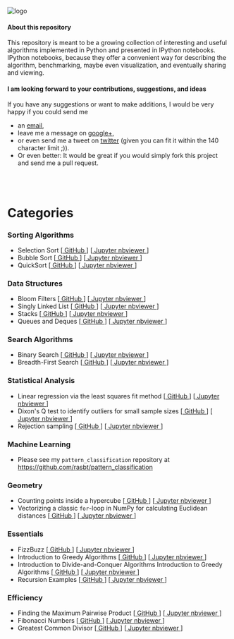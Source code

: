 ![logo](./images/algorithms_logo.png)


#### About this repository

This repository is meant to be a growing collection of interesting and useful algorithms implemented in Python and presented in IPython notebooks. IPython notebooks, because they offer a convenient way for describing the algorithm, benchmarking, maybe even visualization, and eventually sharing and viewing.


#### I am looking forward to your contributions, suggestions, and ideas

If you have any suggestions or want to make additions, I would be very happy if you could send me  
- an [email](mailto:se.raschka@gmail.com),  
- leave me a message on [google+](https://plus.google.com/118404394130788869227/),  
- or even send me a tweet on [twitter](https://twitter.com/rasbt) (given you can fit it within the 140 character limit ;)).  
- Or even better: It would be great if you would simply fork this project and send me a pull request.

<br>
<br>

# Categories

### Sorting Algorithms

- Selection Sort [[ GitHub ](ipython_nbs/sorting/selection_sort.ipynb)] [[ Jupyter nbviewer ](http://nbviewer.ipython.org/github/rasbt/algorithms_in_ipython_notebooks/blob/master/ipython_nbs/sorting/selection_sort.ipynb)]
- Bubble Sort [[ GitHub ](ipython_nbs/sorting/bubble_sort.ipynb)] [[ Jupyter nbviewer ](http://nbviewer.ipython.org/github/rasbt/algorithms_in_ipython_notebooks/blob/master/ipython_nbs/sorting/bubble_sort.ipynb)]
- QuickSort [[ GitHub ](ipython_nbs/sorting/quicksort.ipynb)] [[ Jupyter nbviewer ](http://nbviewer.ipython.org/github/rasbt/algorithms_in_ipython_notebooks/blob/master/ipython_nbs/sorting/quicksort.ipynb)]

### Data Structures

- Bloom Filters [[ GitHub ](ipython_nbs/data-structures/bloom-filter.ipynb)] [[ Jupyter nbviewer ](http://nbviewer.ipython.org/github/rasbt/algorithms_in_ipython_notebooks/blob/master/ipython_nbs/data-structures/bloom-filter.ipynb)] 
- Singly Linked List [[ GitHub ](ipython_nbs/data-structures/singly-linked-list.ipynb)] [[ Jupyter nbviewer ](http://nbviewer.ipython.org/github/rasbt/algorithms_in_ipython_notebooks/blob/master/ipython_nbs/data-structures/singly-linked-list.ipynb)]
- Stacks [[ GitHub ](ipython_nbs/data-structures/stacks.ipynb)] [[ Jupyter nbviewer ](http://nbviewer.ipython.org/github/rasbt/algorithms_in_ipython_notebooks/blob/master/ipython_nbs/data-structures/stacks.ipynb)]
- Queues and Deques [[ GitHub ](ipython_nbs/data-structures/queues-and-deques.ipynb)] [[ Jupyter nbviewer ](http://nbviewer.ipython.org/github/rasbt/algorithms_in_ipython_notebooks/blob/master/ipython_nbs/data-structures/queues-and-deques.ipynb)]

### Search Algorithms

- Binary Search [[ GitHub ](ipython_nbs/search/binary_search.ipynb)] [[ Jupyter nbviewer ](http://nbviewer.ipython.org/github/rasbt/algorithms_in_ipython_notebooks/blob/master/ipython_nbs/search/binary_search.ipynb)] 
- Breadth-First Search [[ GitHub ](ipython_nbs/search/breadth-first-search.ipynb)] [[ Jupyter nbviewer ](http://nbviewer.ipython.org/github/rasbt/algorithms_in_ipython_notebooks/blob/master/ipython_nbs/search/breadth-first-search)] 

### Statistical Analysis

- Linear regression via the least squares fit method [[ GitHub ](ipython_nbs/statistics/linregr_least_squares_fit.ipynb)] [[ Jupyter nbviewer ](http://nbviewer.ipython.org/github/rasbt/algorithms_in_ipython_notebooks/blob/master/ipython_nbs/statistics/linregr_least_squares_fit.ipynb)]
- Dixon's Q test to identify outliers for small sample sizes [[ GitHub ](ipython_nbs/statistics/dixon_q_test.ipynb)] [[ Jupyter nbviewer ](http://nbviewer.ipython.org/github/rasbt/algorithms_in_ipython_notebooks/blob/master/ipython_nbs/statistics/dixon_q_test.ipynb)]
- Rejection sampling [[ GitHub ](ipython_nbs/data-structures/rejection_sampling.ipynb)] [[ Jupyter nbviewer ](http://nbviewer.ipython.org/github/rasbt/algorithms_in_ipython_notebooks/blob/master/ipython_nbs/statistics/rejection_sampling.ipynb)]


### Machine Learning

- Please see my `pattern_classification` repository at https://github.com/rasbt/pattern_classification

### Geometry

- Counting points inside a hypercube [[ GitHub ](ipython_nbs/geometry/points_in_hybercube.ipynb)] [[ Jupyter nbviewer ](http://nbviewer.ipython.org/github/rasbt/algorithms_in_ipython_notebooks/blob/master/ipython_nbs/geometry/points_in_hybercube.ipynb)]
- Vectorizing a classic `for`-loop in NumPy for calculating Euclidean distances [[ GitHub ](ipython_nbs/geometry/eucldist_numpy_vectorization.ipynb)] [[ Jupyter nbviewer ](http://nbviewer.ipython.org/github/rasbt/algorithms_in_ipython_notebooks/blob/master/ipython_nbs/geometry/eucldist_numpy_vectorization.ipynb)]


### Essentials

- FizzBuzz [[ GitHub ](ipython_nbs/essentials/fizzbuzz.ipynb)] [[ Jupyter nbviewer ](http://nbviewer.ipython.org/github/rasbt/algorithms_in_ipython_notebooks/blob/master/ipython_nbs/essentials/fizzbuzz.ipynb)]
- Introduction to Greedy Algorithms [[ GitHub ](ipython_nbs/essentials/greedy-algorithm-intro.ipynb)] [[ Jupyter nbviewer ](http://nbviewer.ipython.org/github/rasbt/algorithms_in_ipython_notebooks/blob/master/ipython_nbs/essentials/greedy-algorithm-intro.ipynb)]
- Introduction to Divide-and-Conquer Algorithms Introduction to Greedy Algorithms [[ GitHub ](ipython_nbs/essentials/divide-and-conquer-algorithm-intro.ipynb)] [[ Jupyter nbviewer ](http://nbviewer.ipython.org/github/rasbt/algorithms_in_ipython_notebooks/blob/master/ipython_nbs/essentials/divide-and-conquer-algorithm-intro.ipynb)]
- Recursion Examples [[ GitHub ](ipython_nbs/essentials/recursion-examples.ipynb)] [[ Jupyter nbviewer ](http://nbviewer.ipython.org/github/rasbt/algorithms_in_ipython_notebooks/blob/master/ipython_nbs/essentials/recursion-examples.ipynb)]

### Efficiency

- Finding the Maximum Pairwise Product [[ GitHub ](ipython_nbs/efficiency/maximum-pairwise-product.ipynb)] [[ Jupyter nbviewer ](http://nbviewer.ipython.org/github/rasbt/algorithms_in_ipython_notebooks/blob/master/ipython_nbs/efficiency/maximum-pairwise-product.ipynb)]
- Fibonacci Numbers [[ GitHub ](ipython_nbs/efficiency/fibonacci-tree.ipynb)] [[ Jupyter nbviewer ](http://nbviewer.ipython.org/github/rasbt/algorithms_in_ipython_notebooks/blob/master/ipython_nbs/efficiency/fibonacci-tree.ipynb)]
- Greatest Common Divisor [[ GitHub ](ipython_nbs/efficiency/greatest-common-divisor.ipynb)] [[ Jupyter nbviewer ](http://nbviewer.ipython.org/github/rasbt/algorithms_in_ipython_notebooks/blob/master/ipython_nbs/efficiency/greatest-common-divisor.ipynb)]
